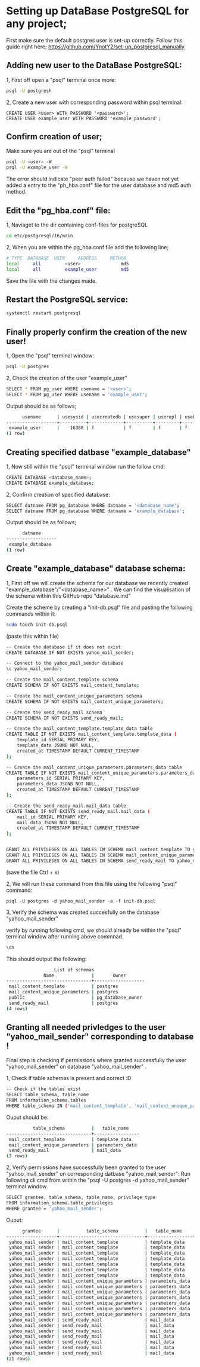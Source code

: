 # Setting up DataBase PostgreSQL for any project; 
First make sure the default postgres user is set-up correctly. Follow this guide right here; 
https://github.com/YnotY2/set-up_postgresql_manually

## Adding new user to the DataBase PostgreSQL:
1, First off open a "psql" terminal once more:

```bash
psql -U postgresh
```

2, Create a new user with corresponding password within psql terminal: 

```bas
CREATE USER <user> WITH PASSWORD '<password>';
CREATE USER example_user WITH PASSWORD 'example_password';
```

## Confirm creation of user; 
Make sure you are out of the "psql" terminal

```bash
psql -U <user> -W
psql -U example_user -W
```

The error should indicate "peer auth failed" because we haven not yet added a entry to the "ph_hba.conf" file for the user database and md5 auth method. 


## Edit the "pg_hba.conf" file:
1, Naviaget to the dir containing conf-files for postgreSQL 

```bash
cd etc/postgresql/16/main
```

2, When you are within the pg_hba.conf file add the following line; 

```bash
# TYPE  DATABASE  USER     ADDRESS     METHOD
local	  all	      <user>               md5
local	  all	      example_user         md5
```

Save the file with the changes made. 

## Restart the PostgreSQL service: 

```bash 
systemctl restart postgresql 
```

## Finally properly confirm the creation of the new user! 

1, Open the "psql" terminal window: 

```bash
psql -U postgres
```

2, Check the creation of the user "example_user" 

```bash
SELECT * FROM pg_user WHERE usename = '<user>';
SELECT * FROM pg_user WHERE usename = 'example_user';
```

Output should be as follows; 

```bash
      usename      | usesysid | usecreatedb | usesuper | userepl | usebypassrls |  passwd  | valuntil | useconfig 
-------------------+----------+-------------+----------+---------+--------------+----------+----------+-----------
 example_user      |    16388 | f           | f        | f       | f            | ******** |          | 
(1 row)
```


## Creating specified datbase "example_database" 

1, Now still within the "psql" terminal window run the follow cmd:

```bash
CREATE DATABASE <database_name>;
CREATE DATABASE example_database;
```

2, Confirm creation of specified database: 

```bash
SELECT datname FROM pg_database WHERE datname = '<database_name';
SELECT datname FROM pg_database WHERE datname = 'example_database';
```

Output should be as follows; 

```bash
      datname      
-------------------
 example_database
(1 row)

```

## Create "example_database" database schema:

1, First off we will create the schema for our database we recently created "example_database"/"<database_name>" . We can find the visualisation of the schema within this GitHub repo "database.md" 

Create the scheme by creating a "init-db.psql" file and pasting the following commands within it: 

```bash
sudo touch init-db.psql 
```

(paste this within file)
```bash
-- Create the database if it does not exist
CREATE DATABASE IF NOT EXISTS yahoo_mail_sender;

-- Connect to the yahoo_mail_sender database
\c yahoo_mail_sender;

-- Create the mail_content_template schema
CREATE SCHEMA IF NOT EXISTS mail_content_template;

-- Create the mail_content_unique_parameters schema
CREATE SCHEMA IF NOT EXISTS mail_content_unique_parameters;

-- Create the send_ready_mail schema
CREATE SCHEMA IF NOT EXISTS send_ready_mail;

-- Create the mail_content_template.template_data table
CREATE TABLE IF NOT EXISTS mail_content_template.template_data (
    template_id SERIAL PRIMARY KEY,
    template_data JSONB NOT NULL,
    created_at TIMESTAMP DEFAULT CURRENT_TIMESTAMP
);

-- Create the mail_content_unique_parameters.parameters_data table
CREATE TABLE IF NOT EXISTS mail_content_unique_parameters.parameters_data (
    parameters_id SERIAL PRIMARY KEY,
    parameters_data JSONB NOT NULL,
    created_at TIMESTAMP DEFAULT CURRENT_TIMESTAMP
);

-- Create the send_ready_mail.mail_data table
CREATE TABLE IF NOT EXISTS send_ready_mail.mail_data (
    mail_id SERIAL PRIMARY KEY,
    mail_data JSONB NOT NULL,
    created_at TIMESTAMP DEFAULT CURRENT_TIMESTAMP
);


GRANT ALL PRIVILEGES ON ALL TABLES IN SCHEMA mail_content_template TO yahoo_mail_sender;
GRANT ALL PRIVILEGES ON ALL TABLES IN SCHEMA mail_content_unique_parameters TO yahoo_mail_sender;
GRANT ALL PRIVILEGES ON ALL TABLES IN SCHEMA send_ready_mail TO yahoo_mail_sender;

```

(save the file Ctrl + x)


2, We will run these command from this file using the following "psql" command: 

```bashpsql
psql -U postgres -d yahoo_mail_sender -a -f init-db.psql
```

3, Verify the schema was created succesfully on the database "yahoo_mail_sender" 

verify by running following cmd, we should already be within the "psql" terminal window after running above commnad. 

```bash
\dn
```

This should output the following:

```bash
                  List of schemas
              Name              |       Owner       
--------------------------------+-------------------
 mail_content_template          | postgres
 mail_content_unique_parameters | postgres
 public                         | pg_database_owner
 send_ready_mail                | postgres
(4 rows)

```


## Granting all needed privledges to the user "yahoo_mail_sender" corresponding to database ! 
Final step is checking if permissions where granted successfully the user "yahoo_mail_sender" on database "yahoo_mail_sender" .

1, Check if table schemas is present and correct :D 

```bash
-- Check if the tables exist
SELECT table_schema, table_name
FROM information_schema.tables
WHERE table_schema IN ('mail_content_template', 'mail_content_unique_parameters', 'send_ready_mail');

```
Ouput should be:

```bash
          table_schema          |   table_name    
--------------------------------+-----------------
 mail_content_template          | template_data
 mail_content_unique_parameters | parameters_data
 send_ready_mail                | mail_data
(3 rows)

```

2, Verify permissions have successfully been granted to the user "yahoo_mail_sender" on corresponding datbase "yahoo_mail_sender": 
Run following cli cmd from within the "psql -U postgres -d yahoo_mail_sender" terminal window. 

```bash
SELECT grantee, table_schema, table_name, privilege_type
FROM information_schema.table_privileges
WHERE grantee = 'yahoo_mail_sender';

```


Ouput:

```bash
      grantee      |          table_schema          |   table_name    | privilege_type 
-------------------+--------------------------------+-----------------+----------------
 yahoo_mail_sender | mail_content_template          | template_data   | INSERT
 yahoo_mail_sender | mail_content_template          | template_data   | SELECT
 yahoo_mail_sender | mail_content_template          | template_data   | UPDATE
 yahoo_mail_sender | mail_content_template          | template_data   | DELETE
 yahoo_mail_sender | mail_content_template          | template_data   | TRUNCATE
 yahoo_mail_sender | mail_content_template          | template_data   | REFERENCES
 yahoo_mail_sender | mail_content_template          | template_data   | TRIGGER
 yahoo_mail_sender | mail_content_unique_parameters | parameters_data | INSERT
 yahoo_mail_sender | mail_content_unique_parameters | parameters_data | SELECT
 yahoo_mail_sender | mail_content_unique_parameters | parameters_data | UPDATE
 yahoo_mail_sender | mail_content_unique_parameters | parameters_data | DELETE
 yahoo_mail_sender | mail_content_unique_parameters | parameters_data | TRUNCATE
 yahoo_mail_sender | mail_content_unique_parameters | parameters_data | REFERENCES
 yahoo_mail_sender | mail_content_unique_parameters | parameters_data | TRIGGER
 yahoo_mail_sender | send_ready_mail                | mail_data       | INSERT
 yahoo_mail_sender | send_ready_mail                | mail_data       | SELECT
 yahoo_mail_sender | send_ready_mail                | mail_data       | UPDATE
 yahoo_mail_sender | send_ready_mail                | mail_data       | DELETE
 yahoo_mail_sender | send_ready_mail                | mail_data       | TRUNCATE
 yahoo_mail_sender | send_ready_mail                | mail_data       | REFERENCES
 yahoo_mail_sender | send_ready_mail                | mail_data       | TRIGGER
(21 rows)

```







